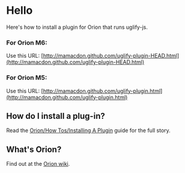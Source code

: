 Hello
=====
Here's how to install a plugin for Orion that runs uglify-js.


### For Orion M6:
Use this URL:
[http://mamacdon.github.com/uglify-plugin-HEAD.html](http://mamacdon.github.com/uglify-plugin-HEAD.html)

### For Orion M5:
Use this URL:
[http://mamacdon.github.com/uglify-plugin.html](http://mamacdon.github.com/uglify-plugin.html)


How do I install a plug-in?
---------------------------
Read the [Orion/How Tos/Installing A Plugin](http://wiki.eclipse.org/Orion/How_Tos/Installing_A_Plugin) guide for the full story.


What's Orion?
-------------
Find out at the [Orion wiki](http://wiki.eclipse.org/Orion).


